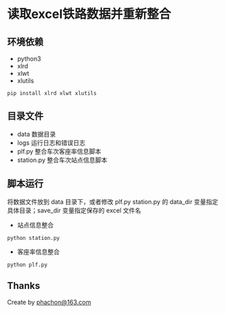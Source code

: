 # 读取excel铁路数据并重新整合

## 环境依赖
- python3
- xlrd
- xlwt
- xlutils

```
pip install xlrd xlwt xlutils
```

## 目录文件
 - data 数据目录
 - logs 运行日志和错误日志
 - plf.py 整合车次客座率信息脚本
 - station.py 整合车次站点信息脚本

## 脚本运行

将数据文件放到 data 目录下，或者修改 plf.py station.py 的 data_dir 变量指定具体目录；save_dir 变量指定保存的 excel 文件名

- 站点信息整合
```
python station.py
```

- 客座率信息整合
```
python plf.py
```

Thanks
------
Create by phachon@163.com